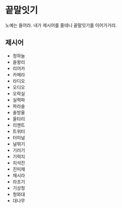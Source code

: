 # 끝말잇기
노예는 들어라. 내가 제시어를 줄테니 끝말잇기를 이어가거라.

## 제시어
- 정하늘
- 을왕리
- 리어카
- 카메라
- 라디오
- 오디오
- 오락실
- 실력파
- 파라솔
- 솔방울
- 울타리
- 리젠트
- 트위터
- 터미널
- 널뛰기
- 기러기
- 기럭지
- 지석진
- 진미채
- 채시라
- 라조기
- 기상청
- 청와대
- 대나무
